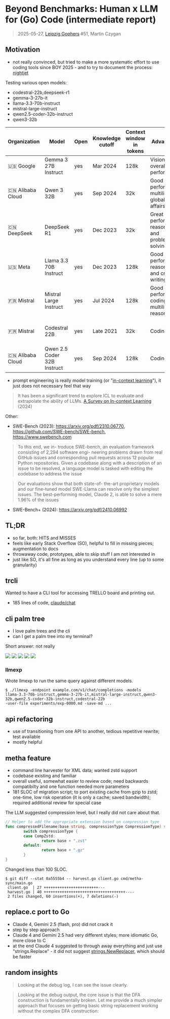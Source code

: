 # Beyond Benchmarks: Human x LLM for (Go) Code (intermediate report)

> 2025-05-27, [Leipzig Gophers](https://golangleipzig.space) #51, Martin Czygan

## Motivation

* not really convinced, but tried to make a more systematic effort to use
  coding tools since BOY 2025 - and to try to document the process:
[nightjet](https://github.com/miku/nightjet)

Testing various open models:

* codestral-22b,deepseek-r1
* gemma-3-27b-it
* llama-3.3-70b-instruct
* mistral-large-instruct
* qwen2.5-coder-32b-instruct
* qwen3-32b

| Organization                     | Model                               | Open | Knowledge cutoff | Context window in tokens | Advantages                                                        | Limitations                | Recommended settings                    |
|----------------------------------|-------------------------------------|------|------------------|--------------------------|-------------------------------------------------------------------|----------------------------|-----------------------------------------|
| 🇺🇸 Google                      | Gemma 3 27B Instruct                | yes  | Mar 2024         | 128k                     | Vision, great overall performance                                 | -                          | default                                 |
| 🇨🇳 Alibaba Cloud               | Qwen 3 32B                          | yes  | Sep 2024         | 32k                      | Good overall performance, multilingual, global affairs, logic     | -                          | default                                 |
| 🇨🇳 DeepSeek                    | DeepSeek R1                         | yes  | Dec 2023         | 32k                      | Great overall performance, reasoning and problem-solving          | Censorship, political bias | default                                 |
| 🇺🇸 Meta                        | Llama 3.3 70B Instruct              | yes  | Dec 2023         | 128k                     | Good overall performance, reasoning and creative writing          | -                          | default, temp=0.7, top_p=0.8            |
| 🇫🇷 Mistral                     | Mistral Large Instruct              | yes  | Jul 2024         | 128k                     | Good overall performance, coding and multilingual reasoning       | -                          | default                                 |
| 🇫🇷 Mistral                     | Codestral 22B                       | yes  | Late 2021        | 32k                      | Coding tasks                                                      | -                          | temp=0.2, top_p=0.1, temp=0.6, top_p=0.7|
| 🇨🇳 Alibaba Cloud               | Qwen 2.5 Coder 32B Instruct         | yes  | Sep 2024         | 128k                     | Coding tasks                                                      | -                          | default, temp=0.2, top_p=0.1            |

* prompt engineering is really model training (or "[in-context learning](https://arxiv.org/pdf/2301.00234)"), it
  just does not necessary feel that way

> It has been a significant trend to explore ICL to evaluate and extrapolate
> the ability of LLMs. [A Survey on In-context
> Learning](https://arxiv.org/pdf/2301.00234) (2024)

Other:

* SWE-Bench (2023): https://arxiv.org/pdf/2310.06770, https://github.com/SWE-bench/SWE-bench, https://www.swebench.com

> To this end, we in- troduce SWE-bench, an evaluation framework consisting of
> 2,294 software engi- neering problems drawn from real GitHub issues and
> corresponding pull requests across 12 popular Python repositories. Given a
> codebase along with a description of an issue to be resolved, a language
> model is tasked with editing the codebase to address the issue

> Our evaluations show that both state-of- the-art proprietary models and our
> fine-tuned model SWE-Llama can resolve only the simplest issues. The
> best-performing model, Claude 2, is able to solve a mere 1.96% of the issues

* SWE-Bench+ (2024): https://arxiv.org/pdf/2410.06992

## TL;DR

* so far, both: HITS and MISSES
* feels like early Stack Overflow (SO), helpful to fill in missing pieces; augmentation to docs
* throwaway code, prototypes, able to skip stuff I am not interested in
* just like SO, it's all fine as long as you understand every line (up to some granularity)

## trcli

Wanted to have a CLI tool for accessing TRELLO board and printing out.

* 185 lines of code, [claude/chat](https://claude.ai/chat/79da6368-24b9-4d17-bbf7-df57b0219b3b)

## cli palm tree

* I love palm trees and the cli
* can I get a palm tree into my terminal?

Short answer: not really

![](../x/palmeval/palm-exp-0.png)
![](../x/palmeval/palm-exp-1.png)
![](../x/palmeval/palm-exp-2.png)
![](../x/palmeval/palm-exp-3.png)
![](../x/palmeval/palm-exp-4.png)

### llmexp

Wrote llmexp to run the same query against different models.

```
$ ./llmexp -endpoint example.com/v1/chat/completions -models
llama-3.3-70b-instruct,gemma-3-27b-it,mistral-large-instruct,qwen3-32b,qwen2.5-coder-32b-instruct,codestral-22b
-user-file experiments/exp-0000.md -save-md ...
```

## api refactoring

* use of transitioning from one API to another, tedious repetitive rewrite; test available
* mostly helpful

## metha feature

* command line harvester for XML data; wanted zstd support
* codebase existing and familiar
* overall useful, somewhat easier to review code; need backwards compatibilty and one function needed more parameters
* 181 SLOC of migration script; to port existing cache from gzip to zstd; one-time, low risk operation (it is only a cache; saved bandwidth); required additional review for special case

The LLM suggested compression level, but I really did not care about that.

```go
// Helper to add the appropriate extension based on compression type
func compressedFilename(base string, compressionType CompressionType) string {
        switch compressionType {
        case CompZstd:
                return base + ".zst"
        default:
                return base + ".gz"
        }
}
```

Changed less than 100 SLOC.


```
$ git diff --stat 0a5555b4 -- harvest.go client.go cmd/metha-sync/main.go
 client.go  | 27 ++++++++++++++++++++++++---
 harvest.go | 40 ++++++++++++++++++++++++++++++++++++----
 2 files changed, 60 insertions(+), 7 deletions(-)
```

## replace.c port to Go

* Claude 4, Gemini 2.5 (flash, pro) did not crack it
* step by step approach
* Claude 4 and Gemini 2.5 had very different styles; more idiomatic Go, more close to C
* at the end Claude 4 suggested to through away everything and just use
  "strings.Replace" - it did not suggest
[strings.NewReplacer](https://pkg.go.dev/strings#NewReplacer), which should be
faster


## random insights

> Looking at the debug log, I can see the issue clearly.

> Looking at the debug output, the core issue is that the DFA construction is
> fundamentally broken. Let me provide a much simpler approach that focuses on
> getting basic string replacement working without the complex DFA
> construction:

